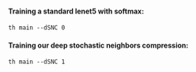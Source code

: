 
#### Training a standard lenet5 with softmax:
``` th main --dSNC 0 ``` 

#### Training our deep stochastic neighbors compression:
``` th main --dSNC 1 ``` 

